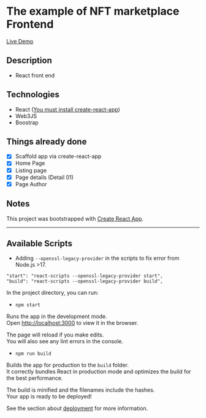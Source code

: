 # The example of NFT marketplace Frontend

[Live Demo](https://nftngviettri.herokuapp.com/)

## Description

- React front end

## Technologies

- React ([You must install create-react-app](https://create-react-app.dev/docs/getting-started/))
- Web3JS
- Boostrap

## Things already done

- [x] Scaffold app via create-react-app
- [x] Home Page
- [x] Listing page
- [x] Page details (Detail 01)
- [x] Page Author

## Notes

This project was bootstrapped with [Create React App](https://github.com/facebook/create-react-app).

---

## Available Scripts

* Adding `--openssl-legacy-provider` in the scripts to fix error from Node.js >17.

```
"start": "react-scripts --openssl-legacy-provider start",
"build": "react-scripts --openssl-legacy-provider build",
```

In the project directory, you can run:

- `npm start`

Runs the app in the development mode.\
Open [http://localhost:3000](http://localhost:3000) to view it in the browser.

The page will reload if you make edits.\
You will also see any lint errors in the console.

- `npm run build`

Builds the app for production to the `build` folder.\
It correctly bundles React in production mode and optimizes the build for the best performance.

The build is minified and the filenames include the hashes.\
Your app is ready to be deployed!

See the section about [deployment](https://facebook.github.io/create-react-app/docs/deployment) for more information.

